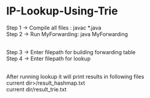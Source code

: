 # IP-Lookup-Using-Trie

Step 1 -> Compile all files : javac *.java </br>
Step 2 -> Run MyForwarding: java MyForwarding</br></br>

Step 3 -> Enter filepath for building forwarding table</br>
Step 4 -> Enter filepath for lookup</br></br>

After running lookup it will print results in following files</br>
current dir>/result_hashmap.txt </br>
current dir/result_trie.txt </br>
